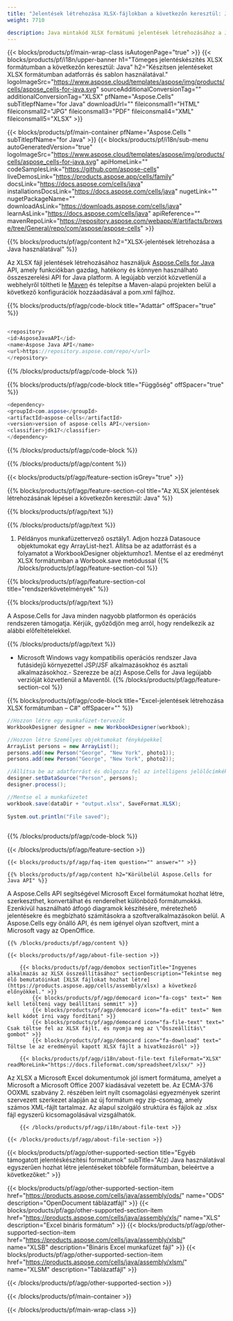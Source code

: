 ```yaml
---
title: "Jelentések létrehozása XLSX-fájlokban a következőn keresztül: Java "
weight: 7710

description: Java mintakód XLSX formátumú jelentések létrehozásához a Java futási környezet JSP/JSF alkalmazásokhoz és asztali alkalmazásokhoz.
---
```

{{< blocks/products/pf/main-wrap-class isAutogenPage="true" >}}
{{< blocks/products/pf/i18n/upper-banner h1="Tömeges jelentéskészítés XLSX formátumban a következőn keresztül: Java" h2="Készítsen jelentéseket XLSX formátumban adatforrás és sablon használatával." logoImageSrc="https://www.aspose.cloud/templates/aspose/img/products/cells/aspose_cells-for-java.svg" sourceAdditionalConversionTag="" additionalConversionTag="XLSX" pfName="Aspose.Cells" subTitlepfName="for Java" downloadUrl="" fileiconsmall1="HTML" fileiconsmall2="JPG" fileiconsmall3="PDF" fileiconsmall4="XML" fileiconsmall5="XLSX" >}}

{{< blocks/products/pf/main-container pfName="Aspose.Cells " subTitlepfName="for Java" >}}
{{< blocks/products/pf/i18n/sub-menu autoGeneratedVersion="true" logoImageSrc="https://www.aspose.cloud/templates/aspose/img/products/cells/aspose_cells-for-java.svg" apiHomeLink="" codeSamplesLink="https://github.com/aspose-cells" liveDemosLink="https://products.aspose.app/cells/family" docsLink="https://docs.aspose.com/cells/java" installationsDocsLink="https://docs.aspose.com/cells/java" nugetLink="" nugetPackageName="" downloadAsLink="https://downloads.aspose.com/cells/java" learnAsLink="https://docs.aspose.com/cells/java" apiReference="" mavenRepoLink="https://repository.aspose.com/webapp/#/artifacts/browse/tree/General/repo/com/aspose/aspose-cells" >}}

{{% blocks/products/pf/agp/content h2="XLSX-jelentések létrehozása a Java használatával" %}}

 Az XLSX fájl jelentések létrehozásához használjuk
 [Aspose.Cells for Java](https://products.aspose.com/cells/java) 
 API, amely funkciókban gazdag, hatékony és könnyen használható összeszerelési API for Java platform. A legújabb verziót közvetlenül a webhelyről töltheti le
 [Maven](https://repository.aspose.com/webapp/#/artifacts/browse/tree/General/repo/com/aspose/aspose-cells) 
 és telepítse a Maven-alapú projekten belül a következő konfigurációk hozzáadásával a pom.xml fájlhoz.

{{% blocks/products/pf/agp/code-block title="Adattár" offSpacer="true" %}}

```cs

<repository>
<id>AsposeJavaAPI</id>
<name>Aspose Java API</name>
<url>https://repository.aspose.com/repo/</url>
</repository>


```

{{% /blocks/products/pf/agp/code-block %}}

{{% blocks/products/pf/agp/code-block title="Függőség" offSpacer="true" %}}

```cs
<dependency>
<groupId>com.aspose</groupId>
<artifactId>aspose-cells</artifactId>
<version>version of aspose-cells API</version>
<classifier>jdk17</classifier>
</dependency>


```

{{% /blocks/products/pf/agp/code-block %}}

{{% /blocks/products/pf/agp/content %}}

{{< blocks/products/pf/agp/feature-section isGrey="true" >}}

{{% blocks/products/pf/agp/feature-section-col title="Az XLSX jelentések létrehozásának lépései a következőn keresztül: Java" %}}

{{% blocks/products/pf/agp/text %}}

{{% /blocks/products/pf/agp/text %}}

1. Példányos munkafüzettervező osztály1. Adjon hozzá Datasouce objektumokat egy ArrayList-hez1. Állítsa be az adatforrást és a folyamatot a WorkbookDesigner objektumhoz1. Mentse el az eredményt XLSX formátumban a Worbook.save metódussal
{{% /blocks/products/pf/agp/feature-section-col %}}

{{% blocks/products/pf/agp/feature-section-col title="rendszerkövetelmények" %}}

{{% blocks/products/pf/agp/text %}}

 A Aspose.Cells for Java minden nagyobb platformon és operációs rendszeren támogatja. Kérjük, győződjön meg arról, hogy rendelkezik az alábbi előfeltételekkel.

{{% /blocks/products/pf/agp/text %}}

- Microsoft Windows vagy kompatibilis operációs rendszer Java futásidejű környezettel JSP/JSF alkalmazásokhoz és asztali alkalmazásokhoz.- Szerezze be a(z) Aspose.Cells for Java legújabb verzióját közvetlenül a Maventől.
{{% /blocks/products/pf/agp/feature-section-col %}}

{{% blocks/products/pf/agp/code-block title="Excel-jelentések létrehozása XLSX formátumban – C#" offSpacer="" %}}

```cs
//Hozzon létre egy munkafüzet-tervezőt
WorkbookDesigner designer = new WorkbookDesigner(workbook);

//Hozzon létre Személyes objektumokat fényképekkel
ArrayList persons = new ArrayList();       
persons.add(new Person("George", "New York", photo1));
persons.add(new Person("George", "New York", photo2));

//Állítsa be az adatforrást és dolgozza fel az intelligens jelölőcímkéket
designer.setDataSource("Person", persons);
designer.process();

//Mentse el a munkafüzetet
workbook.save(dataDir + "output.xlsx", SaveFormat.XLSX);
	
System.out.println("File saved");
    


```

{{% /blocks/products/pf/agp/code-block %}}

{{< /blocks/products/pf/agp/feature-section >}}

    {{< blocks/products/pf/agp/faq-item question="" answer="" >}}
 

<!-- aboutfile Starts -->

    {{% blocks/products/pf/agp/content h2="Körülbelül Aspose.Cells for Java API" %}}

 A Aspose.Cells API segítségével Microsoft Excel formátumokat hozhat létre, szerkeszthet, konvertálhat és renderelhet különböző formátumokká. Ezenkívül használható átfogó diagramok készítésére, méretezhető jelentésekre és megbízható számításokra a szoftveralkalmazásokon belül. A Aspose.Cells egy önálló API, és nem igényel olyan szoftvert, mint a Microsoft vagy az OpenOffice.  



    {{% /blocks/products/pf/agp/content %}}

    {{< blocks/products/pf/agp/about-file-section >}}

        {{< blocks/products/pf/agp/demobox sectionTitle="Ingyenes alkalmazás az XLSX összeállításához" sectionDescription="Tekintse meg élő bemutatóinkat [XLSX fájlokat hozhat létre](https://products.aspose.app/cells/assembly/xlsx) a következő előnyökkel." >}}
            {{< blocks/products/pf/agp/democard icon="fa-cogs" text=" Nem kell letölteni vagy beállítani semmit" >}}
            {{< blocks/products/pf/agp/democard icon="fa-edit" text=" Nem kell kódot írni vagy fordítani" >}}
            {{< blocks/products/pf/agp/democard icon="fa-file-text" text=" Csak töltse fel az XLSX fájlt, és nyomja meg az \"Összeállítás\" gombot" >}}
            {{< blocks/products/pf/agp/democard icon="fa-download" text=" Töltse le az eredményül kapott XLSX fájlt a hivatkozásról" >}}

        {{< blocks/products/pf/agp/i18n/about-file-text fileFormat="XLSX" readMoreLink="https://docs.fileformat.com/spreadsheet/xlsx/" >}}
Az XLSX a Microsoft Excel dokumentumok jól ismert formátuma, amelyet a Microsoft a Microsoft Office 2007 kiadásával vezetett be. Az ECMA-376 OOXML szabvány 2. részében leírt nyílt csomagolási egyezmények szerint szervezett szerkezet alapján az új formátum egy zip-csomag, amely számos XML-fájlt tartalmaz. Az alapul szolgáló struktúra és fájlok az .xlsx fájl egyszerű kicsomagolásával vizsgálhatók.

        {{< /blocks/products/pf/agp/i18n/about-file-text >}}

    {{< /blocks/products/pf/agp/about-file-section >}}

<!-- aboutfile Ends -->

{{< blocks/products/pf/agp/other-supported-section title="Egyéb támogatott jelentéskészítési formátumok" subTitle="A(z) Java használatával egyszerűen hozhat létre jelentéseket többféle formátumban, beleértve a következőket:" >}}

{{< blocks/products/pf/agp/other-supported-section-item href="https://products.aspose.com/cells/java/assembly/ods/" name="ODS" description="OpenDocument táblázatfájl" >}}
{{< blocks/products/pf/agp/other-supported-section-item href="https://products.aspose.com/cells/java/assembly/xls/" name="XLS" description="Excel bináris formátum" >}}
{{< blocks/products/pf/agp/other-supported-section-item href="https://products.aspose.com/cells/java/assembly/xlsb/" name="XLSB" description="Bináris Excel munkafüzet fájl" >}}
{{< blocks/products/pf/agp/other-supported-section-item href="https://products.aspose.com/cells/java/assembly/xlsm/" name="XLSM" description="Táblázatfájl" >}}

{{< /blocks/products/pf/agp/other-supported-section >}}

{{< /blocks/products/pf/main-container >}}
    
{{< /blocks/products/pf/main-wrap-class >}}
